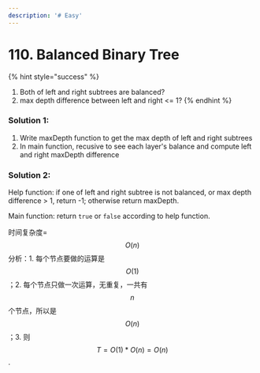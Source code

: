 ```yaml
---
description: '# Easy'
---
```


# 110. Balanced Binary Tree

{% hint style="success" %}
1. Both of left and right subtrees are balanced?
2. max depth difference between left and right &lt;= 1?
{% endhint %}

### Solution 1:

1. Write maxDepth function to get the max depth of left and right subtrees
2. In main function, recusive to see each layer's balance and compute left and right maxDepth difference

### Solution 2:

Help function: if one of left and right subtree is not balanced, or max depth difference &gt; 1, return -1; otherwise return maxDepth.

Main function: return `true` or `false` according to help function.

时间复杂度= $$O(n)$$ 分析：1. 每个节点要做的运算是 $$O(1)$$ ；2. 每个节点只做一次运算，无重复，一共有 $$n$$ 个节点，所以是 $$O(n)$$ ；3. 则 $$T=O(1)*O(n)=O(n)$$ .


